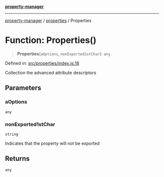 [**property-manager**](../../README.md)

***

[property-manager](../../modules.md) / [properties](../README-1.md) / Properties

# Function: Properties()

> **Properties**(`aOptions`, `nonExported1stChar`): `any`

Defined in: [src/properties/index.js:18](https://github.com/snowyu/property-manager.js/blob/875a648099d0c063400c33d31fea8b465b85b679/src/properties/index.js#L18)

Collection the advanced attribute descriptors

## Parameters

### aOptions

`any`

### nonExported1stChar

`string`

Indicates that the property will not be exported

## Returns

`any`

